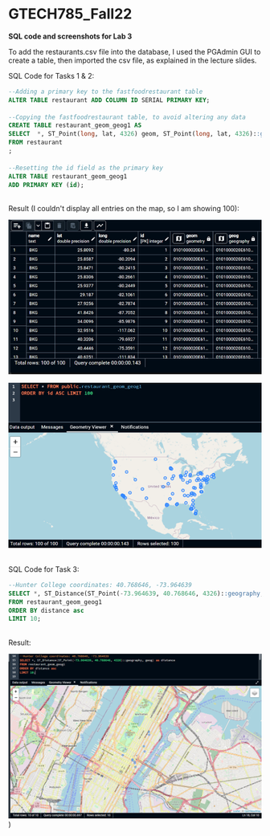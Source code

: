 # GTECH785_Fall22

<b>SQL code and screenshots for Lab 3 </b><br>

To add the restaurants.csv file into the database, I used the PGAdmin GUI to create a table, then imported the csv file, as explained in the lecture slides.<br>

SQL Code for Tasks 1 & 2: <br>
```sql
--Adding a primary key to the fastfoodrestaurant table
ALTER TABLE restaurant ADD COLUMN ID SERIAL PRIMARY KEY;

--Copying the fastfoodrestaurant table, to avoid altering any data
CREATE TABLE restaurant_geom_geog1 AS
SELECT  *, ST_Point(long, lat, 4326) geom, ST_Point(long, lat, 4326)::geography geog
FROM restaurant
;

--Resetting the id field as the primary key
ALTER TABLE restaurant_geom_geog1 
ADD PRIMARY KEY (id);
```
<br>Result (I couldn't display all entries on the map, so I am showing 100): <br>

![Lab 3, Task 1 & 2 Result 1](image/L3Q1_1.png)

![Lab 3, Task 1 & 2 Result 2](image/L3Q1_2.png)

<br>SQL Code for Task 3: <br>
```sql
--Hunter College coordinates: 40.768646, -73.964639
SELECT *, ST_Distance(ST_Point(-73.964639, 40.768646, 4326)::geography, geog) as distance
FROM restaurant_geom_geog1
ORDER BY distance asc
LIMIT 10;
```
<br>Result: <br>

![Lab 3, Task 3 Result](image/L3Q2.png))



